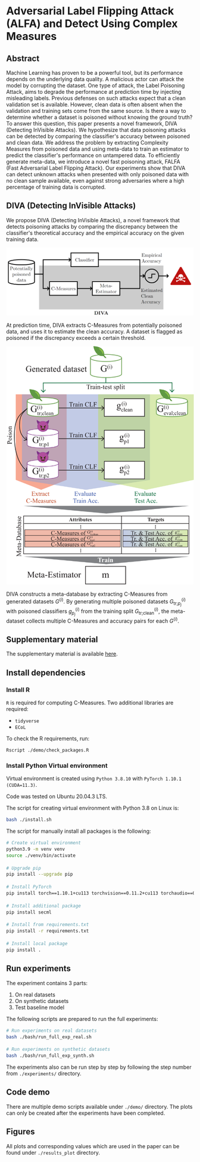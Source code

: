 # Adversarial Label Flipping Attack (ALFA) and Detect Using Complex Measures

## Abstract

Machine Learning has proven to be a powerful tool, but its performance depends on the underlying data quality. A malicious actor can attack the model by corrupting the dataset. One type of attack, the Label Poisoning Attack, aims to degrade the performance at prediction time by injecting misleading labels. Previous defenses on such attacks expect that a clean validation set is available.
However, clean data is often absent when the validation and training sets come from the same source. Is there a way to determine whether a dataset is poisoned without knowing the ground truth? To answer this question, this paper presents a novel framework, DIVA (Detecting InVisible Attacks). We hypothesize that data poisoning attacks can be detected by comparing the classifier's accuracy between poisoned and clean data. We address the problem by extracting Complexity Measures from poisoned data and using meta-data to train an estimator to predict the classifier's performance on untampered data. To efficiently generate meta-data, we introduce a novel fast poisoning attack, FALFA (Fast Adversarial Label Flipping Attack). Our experiments show that DIVA can detect unknown attacks when presented with only poisoned data with no clean sample available, even against strong adversaries where a high percentage of training data is corrupted.

## DIVA (Detecting InVisible Attacks)

 We propose DIVA (Detecting InVisible Attacks), a novel framework that detects poisoning attacks by comparing the discrepancy between the classifier's theoretical accuracy and the empirical accuracy on the given training data.

<img src="diva01.png" alt="DIVA at prediction time" width="600"/>

At prediction time, DIVA extracts C-Measures from potentially poisoned data, and uses it to estimate the clean accuracy.
A dataset is flagged as poisoned if the discrepancy exceeds a certain threshold.

<img src="diva_full.svg" alt="DIVA framework" width="600"/>

DIVA constructs a meta-database by extracting C-Measures from generated datasets $G^{(i)}$. By generating multiple poisoned datasets $G^{(i)}_{\text{tr;}p_j}$ with poisoned classifiers $g^{(i)}_{p_j}$ from the training split $G^{(i)}_{\text{tr;clean}}$, the meta-dataset collects multiple C-Measures and accuracy pairs for each $G^{(i)}$.

## Supplementary material

The supplementary material is available [here](./SupplementaryMaterial.pdf).

## Install dependencies

### Install R

`R` is required for computing C-Measures. Two additional libraries are required:

- `tidyverse`
- `ECoL`

To check the R requirements, run:

```bash
Rscript ./demo/check_packages.R
```

### Install Python Virtual environment

Virtual environment is created using `Python 3.8.10` with `PyTorch 1.10.1 (CUDA=11.3)`.

Code was tested on Ubuntu 20.04.3 LTS.

The script for creating virtual environment with Python 3.8 on Linux is:

```bash
bash ./install.sh
```

The script for manually install all packages is the following:

```bash
# Create virtual environment
python3.9 -m venv venv
source ./venv/bin/activate

# Upgrade pip
pip install --upgrade pip

# Install PyTorch
pip install torch==1.10.1+cu113 torchvision==0.11.2+cu113 torchaudio==0.10.1+cu113 -f https://download.pytorch.org/whl/cu113/torch_stable.html

# Install additional package
pip install secml

# Install from requirements.txt
pip install -r requirements.txt

# Install local package
pip install .
```

## Run experiments

The experiment contains 3 parts:

1. On real datasets
2. On synthetic datasets
3. Test baseline model

The following scripts are prepared to run the full experiments:

```bash
# Run experiments on real datasets
bash ./bash/run_full_exp_real.sh

# Run experiments on synthetic datasets
bash ./bash/run_full_exp_synth.sh
```

The experiments also can be run step by step by following the step number from `./experiments/` directory.

## Code demo

There are multiple demo scripts available under `./demo/` directory.
The plots can only be created after the experiments have been completed.

## Figures

All plots and corresponding values which are used in the paper can be found under `./results_plot` directory.
